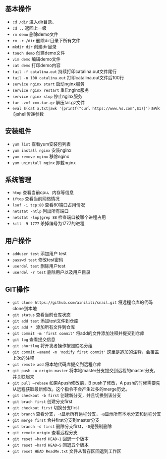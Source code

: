 ## 基本操作
 - ``cd /dir`` 进入dir目录、
 - ``cd ..`` 返回上一级
 - ``rm demo`` 删除demo文件
 - ``rm -r /dir`` 删除dir目录下所有文件
 - ``mkdir dir`` 创建dir目录
 - ``touch demo`` 创建demo文件
 - ``vim demo`` 编辑demo文件
 - ``cat demo`` 打印demo内容
 - ``tail -f catalina.out`` 持续打印catalina.out文件尾行
 - ``tail -n 100 catalina.out`` 打印catalina.out文件后100行
 - ``service nginx start`` 启动nginx服务
 - ``service nginx restart`` 重启nginx服务
 - ``service nginx stop`` 停止nginx服务
 - ``tar -zxf xxx.tar.gz`` 解压tar.gz文件
 - ``eval $(cat a.txt|awk '{printf("curl https://www.%s.com",$1)}')`` awk向shell传递参数
## 安装组件
 - ``yum list`` 查看yum安装包列表
 - ``yum install nginx`` 安装nginx
 - ``yum remove nginx`` 移除nginx
 - ``yum uninstall nginx`` 卸载nginx

## 系统管理
 - ``htop`` 查看当前cpu、内存等信息
 - ``iftop`` 查看当前网络情况
 - ``lsof -i tcp:80`` 查看80端口占用情况
 - ``netstat -ntlp`` 列出所有端口
 - ``netstat -lnp|grep 88`` 检查端口被哪个进程占用
 - ``kill -9 1777`` 杀掉编号为1777的进程

## 用户操作
 - ``adduser test`` 添加用户 test
 - ``passwd test`` 修改test密码
 - ``userdel test`` 删除用户test
 - ``userdel -r test`` 删除用户以及用户目录

## GIT操作
 - ``git clone https://github.com/ainilili/snail.git`` 将远程仓库的代码clone到本地
 - ``git status`` 查看当前仓库状态
 - ``git add test`` 添加test文件到仓库
 - ``git add * `` 添加所有文件到仓库
 - ``git commit -m 'first commit'`` 将add的文件添加注释并提交到仓库
 - ``git log`` 查看提交信息
 - ``git shortlog`` 将开发者操作按照姓名分组
 - ``git commit –amend -m 'modify first commit'`` 这里是追加的注释，会覆盖上次的注释
 - ``git remote add`` 将本地代码库提交到远程仓库
 - ``git push -u origin master`` 将本地master分支提交到远程的master分支，并关联起来
 - ``git pull –rebase`` 如果Apush修改前，B push了修改，A push的时候需要先从远程获取最新修改。这个指令不会产生过多的merge历史。
 - ``git checkout -b first`` 创建新分支，并且切换到该分支
 - ``git brach first`` 创建分支first
 - ``git checkout first`` 切换分支first
 - ``git branch`` 查看分支，-r显示所有远程分支，-a显示所有本地分支和远程分支
 - ``git merge first`` 合并first分支到master分支
 - ``git branch -d first`` 删除分支first，``-D``是强制删除
 - ``git remote origin`` 查看远程分支
 - ``git reset –hard HEAD~1`` 回退一个版本
 - ``git reset –hard HEAD~5`` 回退五个版本
 - ``git reset HEAD ReadMe.txt`` 文件从暂存区回退到工作区
